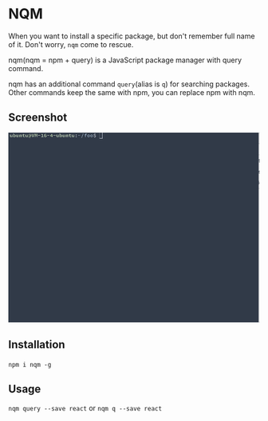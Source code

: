 # NQM

When you want to install a specific package, but don't remember full name of it. Don't worry, `nqm` come to rescue.

nqm(nqm = npm + query) is a JavaScript package manager with query command.

nqm has an additional command `query`(alias is `q`) for searching packages. Other commands keep the same with npm, you can replace npm with nqm.

## Screenshot
![nqm](./nqm.gif)
## Installation
`npm i nqm -g`

## Usage
`nqm query --save react`
or 
`nqm q --save react`


